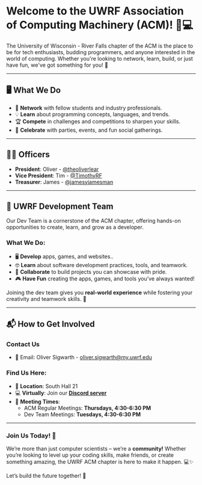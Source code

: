 # Welcome to the UWRF Association of Computing Machinery (ACM)! 🎉💻

The University of Wisconsin - River Falls chapter of the ACM is the place to
be for tech enthusiasts, budding programmers, and anyone interested in the 
world of computing. Whether you're looking to network, learn, build, or just
have fun, we've got something for you! 🚀

---

## 🖥️ **What We Do**
- 🤝 **Network** with fellow students and industry professionals.
- 💡 **Learn** about programming concepts, languages, and trends.
- 🏆 **Compete** in challenges and competitions to sharpen your skills.
- 🎉 **Celebrate** with parties, events, and fun social gatherings.

---

## 👨‍💼 **Officers**
- **President**: Oliver - [@theoliverlear](https://github.com/theoliverlear)
- **Vice President**: Tim - [@TimothyRF](https://github.com/TimothyRF)
- **Treasurer**: James - [@jamesyjamesman](https://github.com/jamesyjamesman)

---

## 🚀 **UWRF Development Team**
Our Dev Team is a cornerstone of the ACM chapter, offering hands-on 
opportunities to create, learn, and grow as a developer.

### **What We Do:**
- 🖥️ **Develop** apps, games, and websites..
- 🤓 **Learn** about software development practices, tools, and teamwork.
- 🤝 **Collaborate** to build projects you can showcase with pride.
- 🎮 **Have Fun** creating the apps, games, and tools you’ve always wanted!

Joining the dev team gives you **real-world experience** while fostering your
creativity and teamwork skills. 🚀

---

## 📬 **How to Get Involved**

### **Contact Us**
- 📧 Email: Oliver Sigwarth - [oliver.sigwarth@my.uwrf.edu](mailto:oliver.sigwarth@my.uwrf.edu)

### **Find Us Here:**
- 🏫 **Location**: South Hall 21
- 💻 **Virtually**: Join our **[Discord server](https://discord.gg/tAgdCF7vhG)**
- 📅 **Meeting Times**:
    - ACM Regular Meetings: **Thursdays, 4:30-6:30 PM**
    - Dev Team Meetings: **Tuesdays, 4:30-6:30 PM**

---

### Join Us Today! 🌟
We’re more than just computer scientists – we’re a **community!** Whether
you’re looking to level up your coding skills, make friends, or create
something amazing, the UWRF ACM chapter is here to make it happen. 💻✨

Let’s build the future together! 🚀
